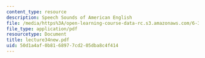```yaml
---
content_type: resource
description: Speech Sounds of American English
file: /media/https%3A/open-learning-course-data-rc.s3.amazonaws.com/6-345-automatic-speech-recognition-spring-2003/50d1a4af0b8168977cd205dba8c4f414_lecture34new.pdf
file_type: application/pdf
resourcetype: Document
title: lecture34new.pdf
uid: 50d1a4af-0b81-6897-7cd2-05dba8c4f414
---
```

